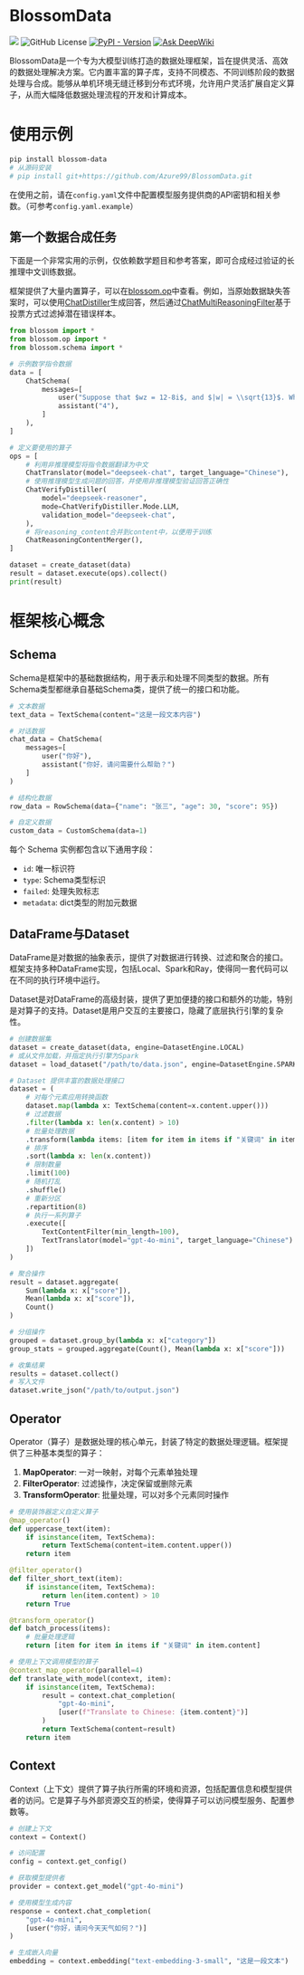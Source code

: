 # BlossomData

![](https://img.shields.io/badge/language-Python-214870)
![GitHub License](https://img.shields.io/github/license/Azure99/BlossomData)
[![PyPI - Version](https://img.shields.io/pypi/v/blossom-data)](https://pypi.org/project/blossom-data/)
[![Ask DeepWiki](https://deepwiki.com/badge.svg)](https://deepwiki.com/Azure99/BlossomData)

BlossomData是一个专为大模型训练打造的数据处理框架，旨在提供灵活、高效的数据处理解决方案。它内置丰富的算子库，支持不同模态、不同训练阶段的数据处理与合成。能够从单机环境无缝迁移到分布式环境，允许用户灵活扩展自定义算子，从而大幅降低数据处理流程的开发和计算成本。

# 使用示例

```bash
pip install blossom-data
# 从源码安装
# pip install git+https://github.com/Azure99/BlossomData.git
```

在使用之前，请在`config.yaml`文件中配置模型服务提供商的API密钥和相关参数。（可参考`config.yaml.example`）

## 第一个数据合成任务

下面是一个非常实用的示例，仅依赖数学题目和参考答案，即可合成经过验证的长推理中文训练数据。

框架提供了大量内置算子，可以在[blossom.op](https://github.com/Azure99/BlossomData/blob/main/src/blossom/op/__init__.py)中查看。例如，当原始数据缺失答案时，可以使用[ChatDistiller](https://github.com/Azure99/BlossomData/blob/main/src/blossom/op/chat/chat_distiller.py)生成回答，然后通过[ChatMultiReasoningFilter](https://github.com/Azure99/BlossomData/blob/main/src/blossom/op/chat/chat_multi_reasoning_filter.py)基于投票方式过滤掉潜在错误样本。

```python
from blossom import *
from blossom.op import *
from blossom.schema import *

# 示例数学指令数据
data = [
    ChatSchema(
        messages=[
            user("Suppose that $wz = 12-8i$, and $|w| = \\sqrt{13}$. What is $|z|$?"),
            assistant("4"),
        ]
    ),
]

# 定义要使用的算子
ops = [
    # 利用非推理模型将指令数据翻译为中文
    ChatTranslator(model="deepseek-chat", target_language="Chinese"),
    # 使用推理模型生成问题的回答，并使用非推理模型验证回答正确性
    ChatVerifyDistiller(
        model="deepseek-reasoner",
        mode=ChatVerifyDistiller.Mode.LLM,
        validation_model="deepseek-chat",
    ),
    # 将reasoning_content合并到content中，以便用于训练
    ChatReasoningContentMerger(),
]

dataset = create_dataset(data)
result = dataset.execute(ops).collect()
print(result)
```

# 框架核心概念

## Schema

Schema是框架中的基础数据结构，用于表示和处理不同类型的数据。所有Schema类型都继承自基础Schema类，提供了统一的接口和功能。

```python
# 文本数据
text_data = TextSchema(content="这是一段文本内容")

# 对话数据
chat_data = ChatSchema(
    messages=[
        user("你好"),
        assistant("你好，请问需要什么帮助？")
    ]
)

# 结构化数据
row_data = RowSchema(data={"name": "张三", "age": 30, "score": 95})

# 自定义数据
custom_data = CustomSchema(data=1)
```

每个 Schema 实例都包含以下通用字段：
- `id`: 唯一标识符
- `type`: Schema类型标识
- `failed`: 处理失败标志
- `metadata`: dict类型的附加元数据

## DataFrame与Dataset

DataFrame是对数据的抽象表示，提供了对数据进行转换、过滤和聚合的接口。框架支持多种DataFrame实现，包括Local、Spark和Ray，使得同一套代码可以在不同的执行环境中运行。

Dataset是对DataFrame的高级封装，提供了更加便捷的接口和额外的功能，特别是对算子的支持。Dataset是用户交互的主要接口，隐藏了底层执行引擎的复杂性。

```python
# 创建数据集
dataset = create_dataset(data, engine=DatasetEngine.LOCAL)
# 或从文件加载，并指定执行引擎为Spark
dataset = load_dataset("/path/to/data.json", engine=DatasetEngine.SPARK)

# Dataset 提供丰富的数据处理接口
dataset = (
    # 对每个元素应用转换函数
    dataset.map(lambda x: TextSchema(content=x.content.upper()))
    # 过滤数据
    .filter(lambda x: len(x.content) > 10)
    # 批量处理数据
    .transform(lambda items: [item for item in items if "关键词" in item.content])
    # 排序
    .sort(lambda x: len(x.content))
    # 限制数量
    .limit(100)
    # 随机打乱
    .shuffle()
    # 重新分区
    .repartition(8)
    # 执行一系列算子
    .execute([
        TextContentFilter(min_length=100),
        TextTranslator(model="gpt-4o-mini", target_language="Chinese")
    ])
)

# 聚合操作
result = dataset.aggregate(
    Sum(lambda x: x["score"]),
    Mean(lambda x: x["score"]),
    Count()
)

# 分组操作
grouped = dataset.group_by(lambda x: x["category"])
group_stats = grouped.aggregate(Count(), Mean(lambda x: x["score"]))

# 收集结果
results = dataset.collect()
# 写入文件
dataset.write_json("/path/to/output.json")
```

## Operator

Operator（算子）是数据处理的核心单元，封装了特定的数据处理逻辑。框架提供了三种基本类型的算子：

1. **MapOperator**: 一对一映射，对每个元素单独处理
2. **FilterOperator**: 过滤操作，决定保留或删除元素
3. **TransformOperator**: 批量处理，可以对多个元素同时操作

```python
# 使用装饰器定义自定义算子
@map_operator()
def uppercase_text(item):
    if isinstance(item, TextSchema):
        return TextSchema(content=item.content.upper())
    return item

@filter_operator()
def filter_short_text(item):
    if isinstance(item, TextSchema):
        return len(item.content) > 10
    return True

@transform_operator()
def batch_process(items):
    # 批量处理逻辑
    return [item for item in items if "关键词" in item.content]

# 使用上下文调用模型的算子
@context_map_operator(parallel=4)
def translate_with_model(context, item):
    if isinstance(item, TextSchema):
        result = context.chat_completion(
            "gpt-4o-mini", 
            [user(f"Translate to Chinese: {item.content}")]
        )
        return TextSchema(content=result)
    return item
```

## Context

Context（上下文）提供了算子执行所需的环境和资源，包括配置信息和模型提供者的访问。它是算子与外部资源交互的桥梁，使得算子可以访问模型服务、配置参数等。

```python
# 创建上下文
context = Context()

# 访问配置
config = context.get_config()

# 获取模型提供者
provider = context.get_model("gpt-4o-mini")

# 使用模型生成内容
response = context.chat_completion(
    "gpt-4o-mini",
    [user("你好，请问今天天气如何？")]
)

# 生成嵌入向量
embedding = context.embedding("text-embedding-3-small", "这是一段文本")
```